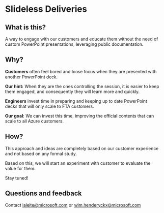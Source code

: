 
# Slideless Deliveries

## What is this?

A way to engage with our customers and educate them without the need of custom PowerPoint presentations, leveraging public documentation.

## Why?

**Customers** often feel bored and loose focus when they are presented with another PowerPoint deck. 

**Our hint:** When they are the ones controlling the session, it is easier to keep them engaged, and consequently they will learn more and quickly.


**Engineers** invest time in preparing and keeping up to date PowerPoint decks that will only scale to FTA customers. 

**Our goal:** We can invest this time, improving the official contents that can scale to all Azure customers.


## How?

This approach and ideas are completely based on our customer experience and not based on any formal study.

Based on this, we will start an experiment with customer to evaluate the value for them.

Stay tuned!


## Questions and feedback

Contact <laleite@microsoft.com> or <wim.henderyckx@microsoft.com>


